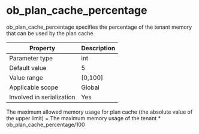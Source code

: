 ob_plan_cache_percentage
=============================================
<!-- # docslug#/oceanbase-database/oceanbase-database/V4.0.0/ob_plan_cache_percentage-1-2-3-4 -->
ob_plan_cache_percentage specifies the percentage of the tenant memory that can be used by the plan cache.


| **Property** | **Description** |
|---------|------------|
| Parameter type | int |
| Default value | 5 |
| Value range | [0,100] |
| Applicable scope | Global |
| Involved in serialization | Yes |

The maximum allowed memory usage for plan cache (the absolute value of the upper limit) = The maximum memory usage of the tenant * ob_plan_cache_percentage/100
